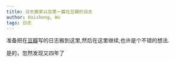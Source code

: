 ```yaml
---
title: 日志搬家以及第一篇在豆瓣的日志
author: Haisheng, Wu
tags: 日志
---
```


准备把在[豆瓣]写的日志搬到这里,然后在这里继续,也许是个不错的想法.

是的，忽然发现又四年了

[豆瓣]: http://www.douban.com/people/freizl
